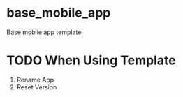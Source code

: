 # base_mobile_app

Base mobile app template.

# TODO When Using Template
1. Rename App
2. Reset Version
